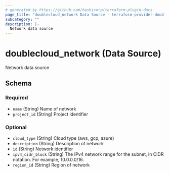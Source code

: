 ```yaml
---
# generated by https://github.com/hashicorp/terraform-plugin-docs
page_title: "doublecloud_network Data Source - terraform-provider-doublecloud"
subcategory: ""
description: |-
  Network data source
---
```


# doublecloud_network (Data Source)

Network data source



<!-- schema generated by tfplugindocs -->
## Schema

### Required

- `name` (String) Name of network
- `project_id` (String) Project identifier

### Optional

- `cloud_type` (String) Cloud type (aws, gcp, azure)
- `description` (String) Description of network
- `id` (String) Network identifier
- `ipv4_cidr_block` (String) The IPv4 network range for the subnet, in CIDR notation. For example, 10.0.0.0/16.
- `region_id` (String) Region of network


